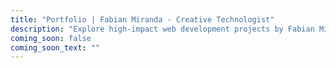 ```yaml
---
title: "Portfolio | Fabian Miranda - Creative Technologist"
description: "Explore high-impact web development projects by Fabian Miranda. From e-commerce to wellness platforms, see how modern technology drives real business results."
coming_soon: false
coming_soon_text: ""
---
```

